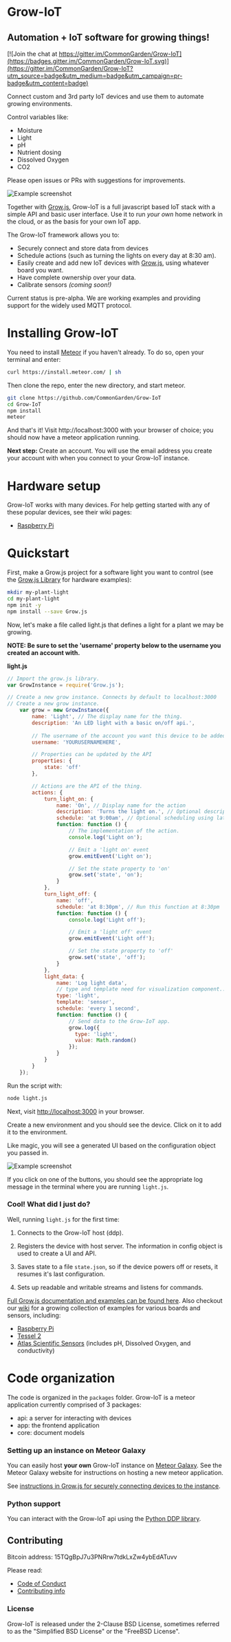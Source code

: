 # Grow-IoT
## Automation + IoT software for growing things!

[![Join the chat at https://gitter.im/CommonGarden/Grow-IoT](https://badges.gitter.im/CommonGarden/Grow-IoT.svg)](https://gitter.im/CommonGarden/Grow-IoT?utm_source=badge&utm_medium=badge&utm_campaign=pr-badge&utm_content=badge)

Connect custom and 3rd party IoT devices and use them to automate growing environments. 

Control variables like:
* Moisture
* Light
* pH
* Nutrient dosing
* Dissolved Oxygen
* CO2

Please open issues or PRs with suggestions for improvements.

![Example screenshot](https://raw.githubusercontent.com/CommonGarden/Grow-IoT/master/public/example.png)

Together with [Grow.js](https://github.com/CommonGarden/Grow.js), Grow-IoT is a full javascript based IoT stack with a simple API and basic user interface. Use it to run *your own* home network in the cloud, or as the basis for your own IoT app.

The Grow-IoT framework allows you to:
* Securely connect and store data from devices
* Schedule actions (such as turning the lights on every day at 8:30 am).
* Easily create and add new IoT devices with [Grow.js](https://github.com/CommonGarden/Grow.js), using whatever board you want.
* Have complete ownership over your data.
* Calibrate sensors *(coming soon!)*

Current status is pre-alpha. We are working examples and providing support for the widely used MQTT protocol.

# Installing Grow-IoT

You need to install [Meteor](https://www.meteor.com/) if you haven't already. To do so, open your terminal and enter:
```bash
curl https://install.meteor.com/ | sh
```

Then clone the repo, enter the new directory, and start meteor.

```bash
git clone https://github.com/CommonGarden/Grow-IoT
cd Grow-IoT
npm install
meteor
```

And that's it! Visit http://localhost:3000 with your browser of choice; you should now have a meteor application running.

**Next step:** Create an account. You will use the email address you create your account with when you connect to your Grow-IoT instance.

# Hardware setup

Grow-IoT works with many devices. For help getting started with any of these popular devices, see their wiki pages:

+ [Raspberry Pi](https://github.com/CommonGarden/Grow-IoT/wiki/Raspberry-Pi)
<!-- + [Tessel 2]()
+ [Chip]()
+ [Particle]() -->


# Quickstart

First, make a Grow.js project for a software light you want to control (see the [Grow.js Library](https://github.com/CommonGarden/Grow.js) for hardware examples):

```bash
mkdir my-plant-light
cd my-plant-light
npm init -y
npm install --save Grow.js
```

Now, let's make a file called light.js that defines a light for a plant we may be growing. 

**NOTE: Be sure to set the 'username' property below to the username you created an account with.**

**light.js**

```javascript
// Import the grow.js library.
var GrowInstance = require('Grow.js');

// Create a new grow instance. Connects by default to localhost:3000
// Create a new grow instance.
    var grow = new GrowInstance({
        name: 'Light', // The display name for the thing.
        description: 'An LED light with a basic on/off api.',
        
        // The username of the account you want this device to be added to.
        username: 'YOURUSERNAMEHERE',

        // Properties can be updated by the API
        properties: {
            state: 'off'
        },

        // Actions are the API of the thing.
        actions: {
            turn_light_on: {
                name: 'On', // Display name for the action
                description: 'Turns the light on.', // Optional description
                schedule: 'at 9:00am', // Optional scheduling using later.js
                function: function () {
                    // The implementation of the action.
                    console.log('Light on');

                    // Emit a 'light on' event
                    grow.emitEvent('Light on');

                    // Set the state property to 'on'
                    grow.set('state', 'on');
                }
            },
            turn_light_off: {
                name: 'off',
                schedule: 'at 8:30pm', // Run this function at 8:30pm
                function: function () {
                    console.log('Light off');

                    // Emit a 'light off' event
                    grow.emitEvent('Light off');

                    // Set the state property to 'off'
                    grow.set('state', 'off');
                }
            },
            light_data: {
                name: 'Log light data',
                // type and template need for visualization component... HACK. 
                type: 'light',
                template: 'sensor',
                schedule: 'every 1 second',
                function: function () {
                    // Send data to the Grow-IoT app.
                    grow.log({
                      type: 'light',
                      value: Math.random()
                    });
                }
            }
        }
    });
```

Run the script with:

```bash
node light.js
```

Next, visit [http://localhost:3000](http://localhost:3000) in your browser.

Create a new environment and you should see the device. Click on it to add it to the environment.

Like magic, you will see a generated UI based on the configuration object you passed in.

![Example screenshot](https://raw.githubusercontent.com/CommonGarden/Grow-IoT/master/public/example.png)

If you click on one of the buttons, you should see the appropriate log message in the terminal where you are running `light.js`.

### Cool! What did I just do?

Well, running `light.js` for the first time:

1. Connects to the Grow-IoT host (ddp).

2. Registers the device with host server. The information in config object is used to create a UI and API.

3. Saves state to a file `state.json`, so if the device powers off or resets, it resumes it's last configuration.

4. Sets up readable and writable streams and listens for commands.

[Full Grow.js documentation and examples can be found here](http://commongarden.github.io/Grow.js/docs/). Also checkout our [wiki](https://github.com/CommonGarden/Grow-IoT/wiki) for a growing collection of examples for various boards and sensors, including:

* [Raspberry Pi](https://github.com/CommonGarden/Grow-IoT/wiki/Raspberry-Pi)
* [Tessel 2](https://github.com/CommonGarden/Grow-IoT/wiki/Tessel-2)
* [Atlas Scientific Sensors](https://github.com/CommonGarden/Grow-IoT/wiki) (includes pH, Dissolved Oxygen, and conductivity)

# Code organization
The code is organized in the `packages` folder. Grow-IoT is a meteor application currently comprised of 3 packages:

* api: a server for interacting with devices
* app: the frontend application
* core: document models

### Setting up an instance on Meteor Galaxy

You can easily host **your own** Grow-IoT instance on [Meteor Galaxy](https://galaxy.meteor.com/). See the Meteor Galaxy website for instructions on hosting a new meteor application.

See [instructions in Grow.js for securely connecting devices to the instance](https://github.com/CommonGarden/grow.js).

### Python support
You can interact with the Grow-IoT api using the [Python DDP library](https://github.com/hharnisc/python-ddp).

## Contributing

Bitcoin address: 15TQgBpJ7u3PNRrw7tdkLxZw4ybEdATuvv

Please read:
* [Code of Conduct](https://github.com/CommonGarden/Organization/blob/master/code-of-conduct.md)
* [Contributing info](https://github.com/CommonGarden/Organization/blob/master/contributing.md)

### License
Grow-IoT is released under the 2-Clause BSD License, sometimes referred to as the "Simplified BSD License" or the "FreeBSD License". 
